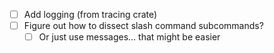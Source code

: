 
- [ ] Add logging (from tracing crate)
- [ ] Figure out how to dissect slash command subcommands?
	- [ ] Or just use messages... that might be easier